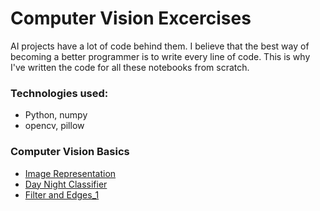 # Computer Vision Excercises

AI projects have a lot of code behind them. I believe that the best way of becoming a better programmer is to write every line of code. This is why I've written the code for all these notebooks from scratch.

### Technologies used:

- Python, numpy
- opencv, pillow

### Computer Vision Basics

* [Image Representation](https://github.com/HannaLAguilar/Computer_Vision_Udacity/blob/master/Excercises/1.%20Image%20Representation.ipynb)
* [Day Night Classifier](https://github.com/HannaLAguilar/Computer_Vision_Udacity/blob/master/Excercises/2.%20Day%20and%20Night%20Classifier.ipynb)
* [Filter and Edges_1](https://github.com/HannaLAguilar/Computer_Vision_Udacity/blob/master/Excercises/3.%20Filter%20and%20Edge%20detection%201.ipynb)
